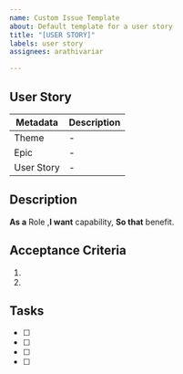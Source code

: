 ```yaml
---
name: Custom Issue Template
about: Default template for a user story
title: "[USER STORY]"
labels: user story
assignees: arathivariar

---
```


## User Story
| Metadata | Description |
| -------- | ----------- |
| Theme | -  |
| Epic | - |
| User Story | - |


## Description
**As a** Role ,**I want** capability, **So that** benefit.


## Acceptance Criteria
1.
2.


## Tasks
- [ ] 
- [ ]
- [ ]
- [ ]
